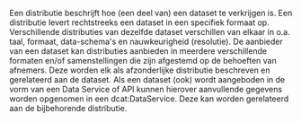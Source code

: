Een distributie beschrijft hoe (een deel van) een dataset te verkrijgen is. Een distributie levert rechtstreeks een dataset in een specifiek formaat op. Verschillende distributies van dezelfde dataset verschillen van elkaar in o.a. taal, formaat, data-schema's en nauwkeurigheid (resolutie).
De aanbieder van een dataset kan distributies aanbieden in meerdere verschillende formaten en/of samenstellingen die zijn afgestemd op de behoeften van afnemers. Deze worden elk als afzonderlijke distributie beschreven en gerelateerd aan de dataset.
Als een dataset (ook) wordt aangeboden in de vorm van een Data Service of API kunnen hierover aanvullende gegevens worden opgenomen in een <span style='background-color: #clear;'>dcat:DataService</span>. Deze kan worden gerelateerd aan de bijbehorende distributie.
<br/>
